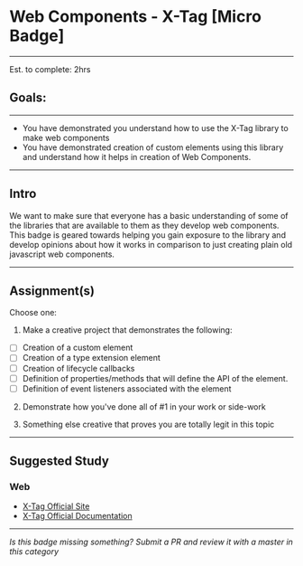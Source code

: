 # Web Components - X-Tag [Micro Badge]

------

Est. to complete: 2hrs

## Goals:

------

- You have demonstrated you understand how to use the X-Tag library to make web components
- You have demonstrated creation of custom elements using this library and understand how it helps in creation of Web Components.

-----

## Intro

We want to make sure that everyone has a basic understanding of some of the libraries that are available to them as they develop web components. This badge is geared towards helping you gain exposure to the library and develop opinions about how it works in comparison to just creating plain old javascript web components.

-----

## Assignment(s)

Choose one:

1) Make a creative project that demonstrates the following:
- [ ] Creation of a custom element
- [ ] Creation of a type extension element
- [ ] Creation of lifecycle callbacks
- [ ] Definition of properties/methods that will define the API of the element.
- [ ] Definition of event listeners associated with the element

2) Demonstrate how you've done all of #1 in your work or side-work

3) Something else creative that proves you are totally legit in this topic

---------------

## Suggested Study

### Web
- [X-Tag Official Site](https://x-tag.github.io/)
- [X-Tag Official Documentation](https://x-tag.github.io/docs)

-----

  *Is this badge missing something? Submit a PR and review it with a master in this category*
